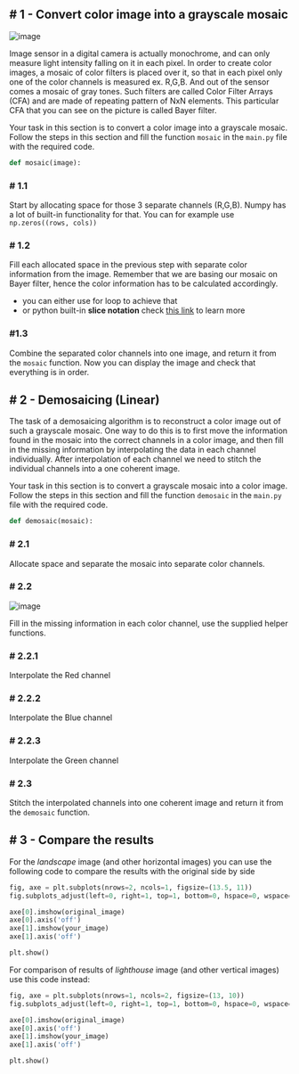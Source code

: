 ## # 1 - Convert color image into a grayscale mosaic

![image](https://github.com/N4G1/image-processing/assets/10486712/5a051ddc-0e33-4a90-a850-01ab3689ca4e)

Image sensor in a digital camera is actually monochrome, and can only measure light intensity falling on it in each pixel.
In order to create color images, a mosaic of color filters is placed over it, so that in each pixel only one of the color channels is measured ex. R,G,B.
And out of the sensor comes a mosaic of gray tones.
Such filters are called Color Filter Arrays (CFA) and are made of repeating pattern of NxN elements.
This particular CFA that you can see on the picture is called Bayer filter.

Your task in this section is to convert a color image into a grayscale mosaic.
Follow the steps in this section and fill the function `mosaic` in the `main.py` file with the required code. 

```python
def mosaic(image):
```

### # 1.1

Start by allocating space for those 3 separate channels (R,G,B).
Numpy has a lot of built-in functionality for that.
You can for example use `np.zeros((rows, cols))`

### # 1.2

Fill each allocated space in the previous step with separate color information from the image.
Remember that we are basing our mosaic on Bayer filter, hence the color information has to be calculated accordingly.
- you can either use for loop to achieve that
- or python built-in **slice notation** check [this link](https://sparkbyexamples.com/python/python-slice-notation-explain/) to learn more

### #1.3

Combine the separated color channels into one image, and return it from the `mosaic` function.
Now you can display the image and check that everything is in order.

## # 2 - Demosaicing (Linear)

The task of a demosaicing algorithm is to reconstruct a color image out of such a grayscale mosaic.
One way to do this is to first move the information found in the mosaic into the correct channels in a color image,
and then fill in the missing information by interpolating the data in each channel individually.
After interpolation of each channel we need to stitch the individual channels into a one coherent image.

Your task in this section is to convert a grayscale mosaic into a color image.
Follow the steps in this section and fill the function `demosaic` in the `main.py` file with the required code.

```python
def demosaic(mosaic):
```

### # 2.1

Allocate space and separate the mosaic into separate color channels.

### # 2.2

![image](https://github.com/N4G1/image-processing/assets/10486712/b3ae6d7e-e6b9-4243-bf5f-6bfdc24fe8be)

Fill in the missing information in each color channel, use the supplied helper functions.

### # 2.2.1

Interpolate the Red channel

### # 2.2.2

Interpolate the Blue channel

### # 2.2.3

Interpolate the Green channel

### # 2.3

Stitch the interpolated channels into one coherent image and return it from the `demosaic` function.

## # 3 - Compare the results

For the *landscape* image (and other horizontal images) you can use the following code to compare the results with the original side by side
```python
fig, axe = plt.subplots(nrows=2, ncols=1, figsize=(13.5, 11))
fig.subplots_adjust(left=0, right=1, top=1, bottom=0, hspace=0, wspace=0)

axe[0].imshow(original_image)
axe[0].axis('off')
axe[1].imshow(your_image)
axe[1].axis('off')

plt.show()
```

For comparison of results of *lighthouse* image (and other vertical images) use this code instead:
```python
fig, axe = plt.subplots(nrows=1, ncols=2, figsize=(13, 10))
fig.subplots_adjust(left=0, right=1, top=1, bottom=0, hspace=0, wspace=0)

axe[0].imshow(original_image)
axe[0].axis('off')
axe[1].imshow(your_image)
axe[1].axis('off')

plt.show()
```
